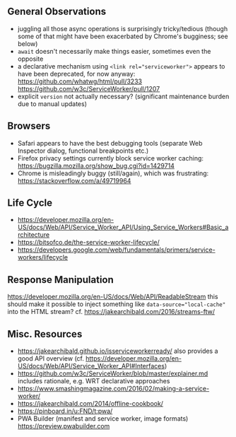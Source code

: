 General Observations
--------------------

* juggling all those async operations is surprisingly tricky/tedious (though
  some of that might have been exacerbated by Chrome's bugginess; see below)
* `await` doesn't necessarily make things easier, sometimes even the opposite
* a declarative mechanism using `<link rel="serviceworker">` appears to
  have been deprecated, for now anyway:
  https://github.com/whatwg/html/pull/3233
  https://github.com/w3c/ServiceWorker/pull/1207
* explicit `version` not actually necessary? (significant maintenance burden due
  to manual updates)


Browsers
--------

* Safari appears to have the best debugging tools (separate Web Inspector
  dialog, functional breakpoints etc.)
* Firefox privacy settings currently block service worker caching:
  https://bugzilla.mozilla.org/show_bug.cgi?id=1429714
* Chrome is misleadingly buggy (still/again), which was frustrating:
  https://stackoverflow.com/a/49719964


Life Cycle
----------

* https://developer.mozilla.org/en-US/docs/Web/API/Service_Worker_API/Using_Service_Workers#Basic_architecture
* https://bitsofco.de/the-service-worker-lifecycle/
* https://developers.google.com/web/fundamentals/primers/service-workers/lifecycle


Response Manipulation
---------------------

https://developer.mozilla.org/en-US/docs/Web/API/ReadableStream
this should make it possible to inject something like
`data-source="local-cache"` into the HTML stream?
cf. https://jakearchibald.com/2016/streams-ftw/


Misc. Resources
---------------

* https://jakearchibald.github.io/isserviceworkerready/
  also provides a good API overview (cf.
  https://developer.mozilla.org/en-US/docs/Web/API/Service_Worker_API#Interfaces)
* https://github.com/w3c/ServiceWorker/blob/master/explainer.md
  includes rationale, e.g. WRT declarative approaches
* https://www.smashingmagazine.com/2016/02/making-a-service-worker/
* https://jakearchibald.com/2014/offline-cookbook/
* https://pinboard.in/u:FND/t:pwa/
* PWA Builder (manifest and service worker, image formats)
  https://preview.pwabuilder.com

